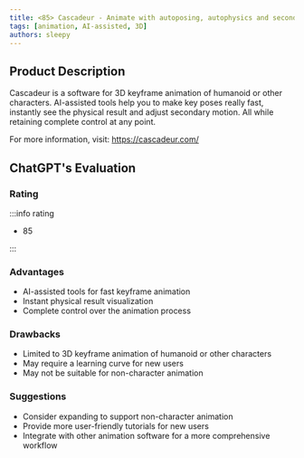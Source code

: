 ```yaml
---
title: <85> Cascadeur - Animate with autoposing, autophysics and secondary motion
tags: [animation, AI-assisted, 3D]
authors: sleepy
---
```


## Product Description

Cascadeur is a software for 3D keyframe animation of humanoid or other characters. AI-assisted tools help you to make key poses really fast, instantly see the physical result and adjust secondary motion. 
All while retaining complete control at any point.

For more information, visit: https://cascadeur.com/

## ChatGPT's Evaluation

### Rating

:::info rating

- 85

:::

### Advantages

- AI-assisted tools for fast keyframe animation
- Instant physical result visualization
- Complete control over the animation process


### Drawbacks

- Limited to 3D keyframe animation of humanoid or other characters
- May require a learning curve for new users
- May not be suitable for non-character animation

### Suggestions

- Consider expanding to support non-character animation
- Provide more user-friendly tutorials for new users
- Integrate with other animation software for a more comprehensive workflow